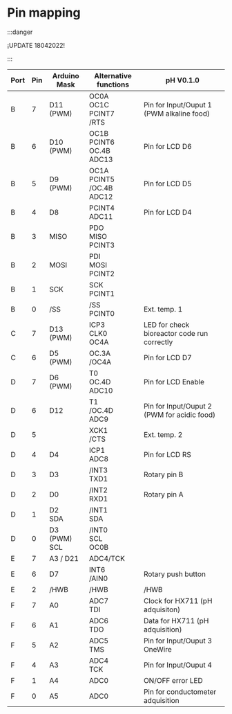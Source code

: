 # Pin mapping

:::danger

¡UPDATE 18042022!

:::

| Port | Pin | Arduino Mask        | Alternative functions                         | pH V0.1.0                               |
| ---- | --- | ------------------- | --------------------------------------------- | ------------------------------------------- |
| B    | 7   | D11 (PWM)           | OC0A <br /> OC1C <br /> PCINT7 <br /> /RTS    | Pin for Input/Ouput 1 (PWM alkaline food)   |
| B    | 6   | D10 (PWM)           | OC1B <br /> PCINT6 <br /> OC.4B <br /> ADC13  | Pin for LCD D6         |
| B    | 5   | D9 (PWM)            | OC1A <br /> PCINT5 <br /> /OC.4B <br /> ADC12 | Pin for LCD D5                      |
| B    | 4   | D8                  | PCINT4 <br /> ADC11                           | Pin for LCD D4                   |
| B    | 3   | MISO                | PDO <br /> MISO <br /> PCINT3                 |
| B    | 2   | MOSI                | PDI <br /> MOSI <br /> PCINT2                 |
| B    | 1   | SCK                 | SCK <br /> PCINT1                             |
| B    | 0   | /SS                 | /SS <br /> PCINT0                             | Ext. temp. 1                                |
| C    | 7   | D13 (PWM)           | ICP3 <br /> CLK0 <br /> OC4A                  | LED for check bioreactor code run correctly |
| C    | 6   | D5 (PWM)            | OC.3A <br /> /OC4A                            | Pin for LCD D7        |
| D    | 7   | D6 (PWM)            | T0 <br /> OC.4D <br /> ADC10                  | Pin for LCD Enable                         |
| D    | 6   | D12                 | T1 <br /> /OC.4D <br /> ADC9                  | Pin for Input/Ouput 2 (PWM for acidic food)                       |
| D    | 5   |                     | XCK1 <br /> /CTS                              | Ext. temp. 2       |
| D    | 4   | D4                  | ICP1 <br /> ADC8                              | Pin for LCD RS                       |
| D    | 3   | D3                  | /INT3 <br /> TXD1                             | Rotary pin B                                |
| D    | 2   | D0                  | /INT2 <br /> RXD1                             | Rotary pin A                                |
| D    | 1   | D2 <br /> SDA       | /INT1 <br /> SDA                              |                                             |
| D    | 0   | D3 (PWM) <br /> SCL | /INT0 <br /> SCL <br /> OC0B                  |                                             |
| E    | 7   | A3 / D21            | ADC4/TCK                                      |
| E    | 6   | D7                  | INT6 <br /> /AIN0                             | Rotary push button                          |
| E    | 2   | /HWB                | /HWB                                          | /HWB                                        |
| F    | 7   | A0                  | ADC7 <br /> TDI                               | Clock for HX711 (pH adquisiton)                             |
| F    | 6   | A1                  | ADC6 <br /> TDO                               | Data for HX711 (pH adquisition)                             |
| F    | 5   | A2                  | ADC5 <br /> TMS                               | Pin for Input/Ouput 3 OneWire                           |
| F    | 4   | A3                  | ADC4 <br /> TCK                               | Pin for Input/Ouput 4                                            |
| F    | 1   | A4                  | ADC0                                          | ON/OFF error LED                            |
| F    | 0   | A5                  | ADC0                                          | Pin for conductometer adquisition                              |

